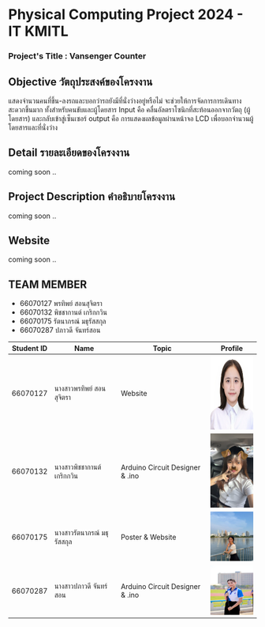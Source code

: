 # Physical Computing Project 2024 - IT KMITL
### Project's Title : Vansenger Counter

## Objective วัตถุประสงค์ของโครงงาน
แสดงจำนวนคนที่ขึ้น-ลงรถและบอกว่ารถยังมีที่นั่งว่างอยู่หรือไม่ จะช่วยให้การจัดการการเดินทางสะดวกขึ้นมาก ทั้งสำหรับคนขับและผู้โดยสาร Input คือ คลื่นอัลตราโซนิกที่สะท้อนออกจากวัตถุ (ผู้โดยสาร) และกลับเข้าสู่เซ็นเซอร์ output คือ การแสดงผลข้อมูลผ่านหน้าจอ LCD เพื่อบอกจำนวนผู้โดยสารและที่นั่งว่าง

## Detail รายละเอียดของโครงงาน
coming soon ..

## Project Description คำอธิบายโครงงาน
coming soon ..

## Website
coming soon ..

## TEAM MEMBER
* 66070127 พรทิพย์ สอนสุจิตรา
* 66070132 พิชชากานต์ เกริกกวิน
* 66070175 รัตนาภรณ์ มธุรัสสกุล
* 66070287 ปภาวดี จันทร์สอน

|Student ID|Name|Topic|Profile|
|--|--|--|--|
| 66070127 | นางสาวพรทิพย์ สอนสุจิตรา | Website | <img alt="66070127" height="150" src="assets/66070127.JPG" width="100"/> |
| 66070132 | นางสาวพิชชากานต์ เกริกกวิน | Arduino Circuit Designer & .ino |<img alt="66070132" height="150" src="assets/66070132.jpg" width="100"/>|
| 66070175 | นางสาวรัตนาภรณ์ มธุรัสสกุล | Poster & Website |<img alt="66070175" height="100" src="assets/66070175.jpg" width="100"/>|
| 66070287 | นางสาวปภาวดี จันทร์สอน | Arduino Circuit Designer & .ino |<img alt="66070287" height="100" src="assets/66070287.jpg" width="100"/>|
